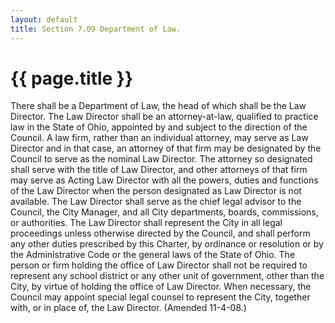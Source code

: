 ```yaml
---
layout: default 
title: Section 7.09 Department of Law.
---
```


{{ page.title }}
================

There shall be a Department of Law, the head of which shall be the Law
Director. The Law Director shall be an attorney-at-law, qualified to
practice law in the State of Ohio, appointed by and subject to the
direction of the Council. A law firm, rather than an individual
attorney, may serve as Law Director and in that case, an attorney of
that firm may be designated by the Council to serve as the nominal Law
Director. The attorney so designated shall serve with the title of Law
Director, and other attorneys of that firm may serve as Acting Law
Director with all the powers, duties and functions of the Law Director
when the person designated as Law Director is not available. The Law
Director shall serve as the chief legal advisor to the Council, the City
Manager, and all City departments, boards, commissions, or authorities.
The Law Director shall represent the City in all legal proceedings
unless otherwise directed by the Council, and shall perform any other
duties prescribed by this Charter, by ordinance or resolution or by the
Administrative Code or the general laws of the State of Ohio. The person
or firm holding the office of Law Director shall not be required to
represent any school district or any other unit of government, other
than the City, by virtue of holding the office of Law Director. When
necessary, the Council may appoint special legal counsel to represent
the City, together with, or in place of, the Law Director. (Amended
11-4-08.)
